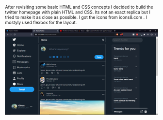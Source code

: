 After revisiting some basic HTML and CSS concepts I decided to build the twitter homepage with plain HTML and CSS.
Its not an exact replica but I tried to make it as close as possible. I got the icons from icons8.com .
I mostyly used flexbox for the layout.

![alt text](https://github.com/Jump3rX/Twitter-web-app-homepage/blob/main/twitter/ss1.png)
